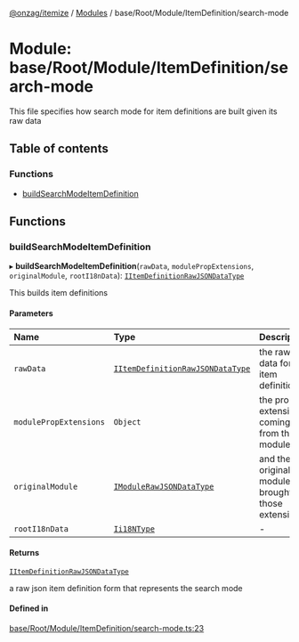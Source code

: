 [@onzag/itemize](../README.md) / [Modules](../modules.md) / base/Root/Module/ItemDefinition/search-mode

# Module: base/Root/Module/ItemDefinition/search-mode

This file specifies how search mode for item definitions are built
given its raw data

## Table of contents

### Functions

- [buildSearchModeItemDefinition](base_Root_Module_ItemDefinition_search_mode.md#buildsearchmodeitemdefinition)

## Functions

### buildSearchModeItemDefinition

▸ **buildSearchModeItemDefinition**(`rawData`, `modulePropExtensions`, `originalModule`, `rootI18nData`): [`IItemDefinitionRawJSONDataType`](../interfaces/base_Root_Module_ItemDefinition.IItemDefinitionRawJSONDataType.md)

This builds item definitions

#### Parameters

| Name | Type | Description |
| :------ | :------ | :------ |
| `rawData` | [`IItemDefinitionRawJSONDataType`](../interfaces/base_Root_Module_ItemDefinition.IItemDefinitionRawJSONDataType.md) | the raw data for the item definition |
| `modulePropExtensions` | `Object` | the prop extensions coming from the module |
| `originalModule` | [`IModuleRawJSONDataType`](../interfaces/base_Root_Module.IModuleRawJSONDataType.md) | and the original module that brought those extensions |
| `rootI18nData` | [`Ii18NType`](../interfaces/base_Root.Ii18NType.md) | - |

#### Returns

[`IItemDefinitionRawJSONDataType`](../interfaces/base_Root_Module_ItemDefinition.IItemDefinitionRawJSONDataType.md)

a raw json item definition form that represents the search mode

#### Defined in

[base/Root/Module/ItemDefinition/search-mode.ts:23](https://github.com/onzag/itemize/blob/a24376ed/base/Root/Module/ItemDefinition/search-mode.ts#L23)
